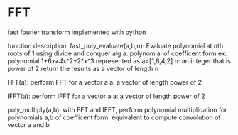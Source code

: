 # FFT
fast fourier transform implemented with python

function description:
  fast_poly_evaluate(a,b,n):
    Evaluate polynomial  at nth roots of 1 using divide and conquer alg
    a: polynomial of coefficent form ex. polynomial 1+6*x+4*x^2+2*x^3 represented as a=[1,6,4,2]
    n: an integer that is power of 2
    return the results as a vector of length n
    
  FFT(a):
    perform FFT for a vector a
    a: a vector of length power of 2
  
  IFFT(a):
    perform IFFT for a vector a
    a: a vector of length power of 2
    
  poly_multiply(a,b):
    with FFT and IFFT, perform polynomial multiplication for polynomials a,b of coefficent form.
    equivalent to compute convolution of vector a and b
    
    
   
    
  
